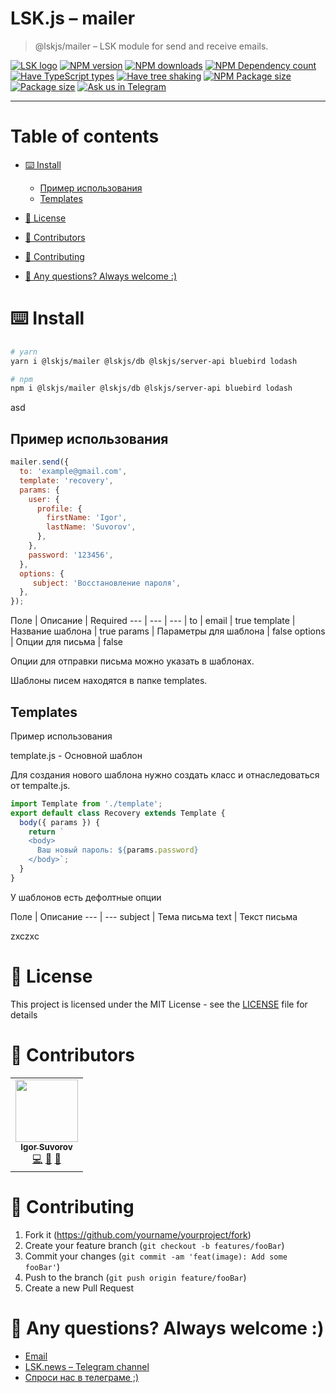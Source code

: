 # LSK.js – mailer

> @lskjs/mailer – LSK module for send and receive emails.

[![LSK logo](https://badgen.net/badge/icon/MADE%20BY%20LSK?icon=zeit\&label\&color=red\&labelColor=red)](https://github.com/lskjs)
[![NPM version](https://badgen.net/npm/v/@lskjs/mailer)](https://www.npmjs.com/package/@lskjs/mailer)
[![NPM downloads](https://badgen.net/npm/dt/@lskjs/mailer)](https://www.npmjs.com/package/@lskjs/mailer)
[![NPM Dependency count](https://badgen.net/bundlephobia/dependency-count/@lskjs/mailer)](https://bundlephobia.com/result?p=@lskjs/mailer)
[![Have TypeScript types](https://badgen.net/npm/types/@lskjs/mailer)](https://www.npmjs.com/package/@lskjs/mailer)
[![Have tree shaking](https://badgen.net/bundlephobia/tree-shaking/@lskjs/mailer)](https://bundlephobia.com/result?p=@lskjs/mailer)
[![NPM Package size](https://badgen.net/bundlephobia/minzip/@lskjs/mailer)](https://bundlephobia.com/result?p=@lskjs/mailer)
[![Package size](https://badgen.net//github/license/lskjs/lskjs)](https://github.com/lskjs/lskjs/blob/master/LICENSE)
[![Ask us in Telegram](https://img.shields.io/badge/Ask%20us%20in-Telegram-brightblue.svg)](https://t.me/lskjschat)

<!-- template file="scripts/templates/preview.md" start -->

<!-- template end -->

***

<!-- # 📒 Table of contents  -->

# Table of contents

*   [⌨️ Install](#️-install)

    *   [Пример использования](#пример-использования)
    *   [Templates](#templates)

*   [📖 License](#-license)

*   [👥 Contributors](#-contributors)

*   [👏 Contributing](#-contributing)

*   [📮 Any questions? Always welcome :)](#-any-questions-always-welcome-)

# ⌨️ Install

```sh
# yarn
yarn i @lskjs/mailer @lskjs/db @lskjs/server-api bluebird lodash

# npm
npm i @lskjs/mailer @lskjs/db @lskjs/server-api bluebird lodash
```

asd

## Пример использования

```js
mailer.send({
  to: 'example@gmail.com',
  template: 'recovery',
  params: {
    user: {
      profile: {
        firstName: 'Igor',
        lastName: 'Suvorov',
      },
    },
    password: '123456',
  },
  options: {
     subject: 'Восстановление пароля',
  },
});
```

Поле | Описание | Required
\--- | --- | --- |
to | email | true
template | Название шаблона | true
params | Параметры для шаблона | false
options | Опции для письма | false

Опции для отправки письма можно указать в шаблонах.

Шаблоны писем находятся в папке templates.

## Templates

Пример использования

template.js - Основной шаблон

Для создания нового шаблона нужно создать класс и отнаследоваться
от tempalte.js.

```js
import Template from './template';
export default class Recovery extends Template {
  body({ params }) {
    return `
    <body>
      Ваш новый пароль: ${params.password}
    </body>`;
  }
}
```

У шаблонов есть дефолтные опции

Поле | Описание
\--- | ---
subject | Тема письма
text | Текст письма

zxczxc

# 📖 License

This project is licensed under the MIT License - see the [LICENSE](LICENSE) file for details

# 👥 Contributors

<!-- ALL-CONTRIBUTORS-LIST:START - Do not remove or modify this section -->

<!-- prettier-ignore-start -->

<!-- markdownlint-disable -->

<table>
  <tr>
    <td align="center"><a href="https://isuvorov.com"><img src="https://avatars2.githubusercontent.com/u/1056977?v=4?s=100" width="100px;" alt=""/><br /><sub><b>Igor Suvorov</b></sub></a><br /><a href="lskjs/lskjs///commits?author=isuvorov" title="Code">💻</a> <a href="#design-isuvorov" title="Design">🎨</a> <a href="#ideas-isuvorov" title="Ideas, Planning, & Feedback">🤔</a></td>
  </tr>
</table>
<!-- markdownlint-restore -->
<!-- prettier-ignore-end -->
<!-- ALL-CONTRIBUTORS-LIST:END -->

# 👏 Contributing

1.  Fork it (<https://github.com/yourname/yourproject/fork>)
2.  Create your feature branch (`git checkout -b features/fooBar`)
3.  Commit your changes (`git commit -am 'feat(image): Add some fooBar'`)
4.  Push to the branch (`git push origin feature/fooBar`)
5.  Create a new Pull Request

# 📮 Any questions? Always welcome :)

*   [Email](mailto:hi@isuvorov.com)
*   [LSK.news – Telegram channel](https://t.me/lskjs)
*   [Спроси нас в телеграме ;)](https://t.me/lskjschat)

